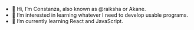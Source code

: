 - 👋 Hi, I’m Constanza, also known as @raiksha or Akane. 
- 👀 I’m interested in learning whatever I need to develop usable programs.
- 🌱 I’m currently learning React and JavaScript.

<!---
raiksha/raiksha is a ✨ special ✨ repository because its `README.md` (this file) appears on your GitHub profile.
You can click the Preview link to take a look at your changes.
--->
